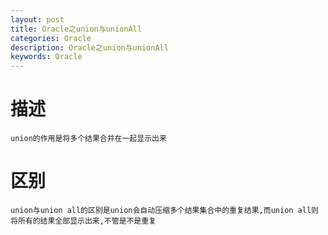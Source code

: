 ```yaml
---
layout: post
title: Oracle之union与unionAll 
categories: Oracle
description: Oracle之union与unionAll
keywords: Oracle
---
```

# 描述
```
union的作用是将多个结果合并在一起显示出来
```

# 区别
```
union与union all的区别是union会自动压缩多个结果集合中的重复结果,而union all则将所有的结果全部显示出来,不管是不是重复
```

